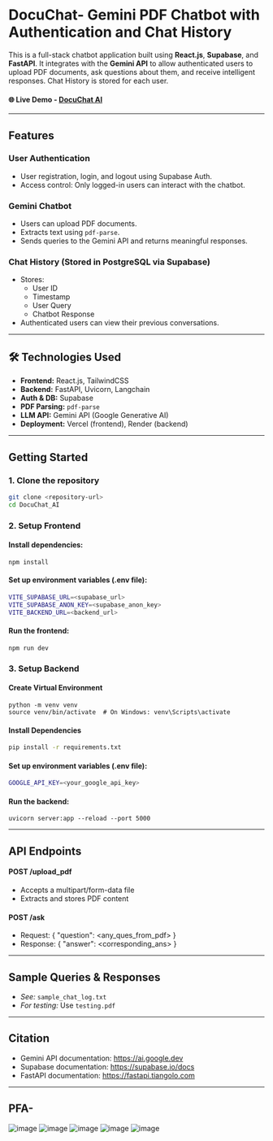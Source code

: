 # DocuChat- Gemini PDF Chatbot with Authentication and Chat History
This is a full-stack chatbot application built using **React.js**, **Supabase**, and **FastAPI**. It integrates with the **Gemini API** to allow authenticated users to upload PDF documents, ask questions about them, and receive intelligent responses. Chat History is stored for each user.
#### 🌐 Live Demo - [DocuChat AI](https://docuchat-ai-five.vercel.app/)
---

## Features
### User Authentication
- User registration, login, and logout using Supabase Auth.
- Access control: Only logged-in users can interact with the chatbot.
### Gemini Chatbot
- Users can upload PDF documents.
- Extracts text using `pdf-parse`.
- Sends queries to the Gemini API and returns meaningful responses.
### Chat History (Stored in PostgreSQL via Supabase)
- Stores:
  - User ID
  - Timestamp
  - User Query
  - Chatbot Response
- Authenticated users can view their previous conversations.

---

## 🛠️ Technologies Used

- **Frontend:** React.js, TailwindCSS
- **Backend:** FastAPI, Uvicorn, Langchain
- **Auth & DB:** Supabase
- **PDF Parsing:** `pdf-parse`
- **LLM API:** Gemini API (Google Generative AI)
- **Deployment:** Vercel (frontend), Render (backend)

---

## Getting Started

### 1. Clone the repository
```bash
git clone <repository-url>
cd DocuChat_AI
```

### 2. Setup Frontend
#### Install dependencies:
```
npm install
```
#### Set up environment variables (.env file):
```bash
VITE_SUPABASE_URL=<supabase_url>
VITE_SUPABASE_ANON_KEY=<supabase_anon_key>
VITE_BACKEND_URL=<backend_url>
```
#### Run the frontend:
```
npm run dev
```

### 3. Setup Backend
#### Create Virtual Environment
```
python -m venv venv
source venv/bin/activate  # On Windows: venv\Scripts\activate
```
#### Install Dependencies
```bash
pip install -r requirements.txt
```
#### Set up environment variables (.env file):
```bash
GOOGLE_API_KEY=<your_google_api_key>
```
#### Run the backend:
```
uvicorn server:app --reload --port 5000
```

---

## API Endpoints
#### POST /upload_pdf
- Accepts a multipart/form-data file
- Extracts and stores PDF content

#### POST /ask
- Request: { "question": <any_ques_from_pdf> }
- Response: { "answer": <corresponding_ans> }

---

## Sample Queries & Responses
- *See:* `sample_chat_log.txt`
- *For testing:* Use `testing.pdf`

---

## Citation
- Gemini API documentation: https://ai.google.dev
- Supabase documentation: https://supabase.io/docs
- FastAPI documentation: https://fastapi.tiangolo.com

---

## PFA-
![image](https://github.com/user-attachments/assets/545e1a2b-430b-4da9-8929-e36d6cde9c89)
![image](https://github.com/user-attachments/assets/b4163e18-6bd7-485e-8de1-615ae71667b2)
![image](https://github.com/user-attachments/assets/9c7d751e-8632-4f9d-905b-692f6a3a5c92)
![image](https://github.com/user-attachments/assets/1ed65b7f-e873-4d49-92ec-d067b9f4115c)
![image](https://github.com/user-attachments/assets/2e5611f1-5419-40a1-811f-0364614bfc1e)
